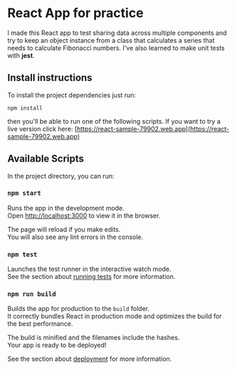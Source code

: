 # React App for practice

I made this React app to test sharing data across multiple components and try to keep an object instance from a class that
calculates a series that needs to calculate Fibonacci numbers. I've also learned to make unit tests with **jest**.

## Install instructions

To install the project dependencies just run:

`npm install`

then you'll be able to run one of the following scripts.
If you want to try a live version click here: [https://react-sample-79902.web.app](https://react-sample-79902.web.app)

## Available Scripts

In the project directory, you can run:

### `npm start`

Runs the app in the development mode.\
Open [http://localhost:3000](http://localhost:3000) to view it in the browser.

The page will reload if you make edits.\
You will also see any lint errors in the console.

### `npm test`

Launches the test runner in the interactive watch mode.\
See the section about [running tests](https://facebook.github.io/create-react-app/docs/running-tests) for more information.

### `npm run build`

Builds the app for production to the `build` folder.\
It correctly bundles React in production mode and optimizes the build for the best performance.

The build is minified and the filenames include the hashes.\
Your app is ready to be deployed!

See the section about [deployment](https://facebook.github.io/create-react-app/docs/deployment) for more information.
